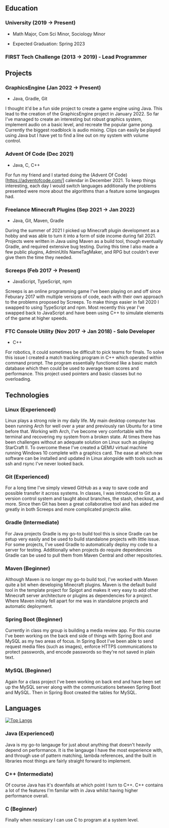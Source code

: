 ## Education

### University (2019 -> Present)

- Math Major, Com Sci Minor, Sociology Minor

- Expected Graduation: Spring 2023

### FIRST Tech Challenge (2013 -> 2019) - Lead Programmer

## Projects

### GraphicsEngine (Jan 2022 -> Present)

- Java, Gradle, Git

I thought it'd be a fun side project to create a game engine using Java. This lead to the creation of the GraphicsEngine project in January 2022. So far I've managed to create an interesting but robust graphics system, implement audio on a basic level, and recreate the popular game pong. Currently the biggest roadblock is audio mixing. Clips can easily be played using Java but I have yet to find a line out on my system with volume control. 

### Advent Of Code (Dec 2021)

- Java, C, C++

For fun my friend and I started doing the (Advent Of Code)[https://adventofcode.com/] calendar in December 2021. To keep things interesting, each day I would switch languages additionally the problems presented were more about the algorithms than a feature some langauges had.

### Freelance Minecraft Plugins (Sep 2021 -> Jan 2022)

- Java, Git, Maven, Gradle

During the summer of 2021 I picked up Minecraft plugin development as a hobby and was able to turn it into a form of side income during fall 2021. Projects were written in Java using Maven as a build tool, though eventually Gradle, and required extensive bug testing. During this time I also made a few public plugins, AdminUtils NameTagMaker, and RPG but couldn't ever give them the time they needed.

### Screeps (Feb 2017 -> Present)

- JavaScript, TypeScript, npm

Screeps is an online programming game I've been playing on and off since Feburary 2017 with multiple versions of code, each with their own approach to the problems proposed by Screeps. To make things easier in fall 2020 I swapped to using TypeScript and npm. Most recently this year I've swapped back to JavaScript and have been using C++ to simulate elements of the game at higher speeds. 

### FTC Console Utility (Nov 2017 -> Jan 2018) - Solo Developer

- C++

For robotics, it could sometimes be difficult to pick teams for finals. To solve this issue I created a match tracking program in C++ which operated within command prompt. The program essentially functioned like a basic match database which then could be used to average team scores and performance. This project used pointers and basic classes but no overloading.

## Technologies

### Linux (Experienced)

Linux plays a strong role in my daily life. My main desktop computer has been running Arch for well over a year and previously ran Ubuntu for a time before that. Working with Arch, I've become very comfortable with the terminal and recovering my system from a broken state. At times there has been challenges without an adequate solution on Linux such as playing StarCraft II. To overcome these I've created a QEMU virtual machine running Windows 10 complete with a graphics card. The ease at which new software can be installed and updated in Linux alongside with tools such as ssh and rsync I've never looked back.

### Git (Experienced)

For a long time I've simply viewed GitHub as a way to save code and possible transfer it across systems. In classes, I was introduced to Git as a version control system and taught about branches, the stash, checkout, and more. Since then Git has been a great collaborative tool and has aided me greatly in both Screeps and more complicated projects alike.

### Gradle (Intermediate)

For Java projects Gradle is my go-to build tool this is since Gradle can be setup very easily and be used to build standalone projects with little issue. For some projects, I've used Gradle to automatically deploy my code to a server for testing. Additionally when projects do require dependencies Gradle can be used to pull them from Maven Central and other repositories.

### Maven (Beginner)

Although Maven is no longer my go-to build tool, I've worked with Maven quite a bit when developing Minecraft plugins. Maven is the default build tool in the template project for Spigot and makes it very easy to add other Minecraft server architecture or plugins as dependencies for a project. Where Maven initaly fell apart for me was in standalone projects and automatic deployment. 

### Spring Boot (Beginner)

Currently in class my group is building a media review app. For this course I've been working on the back end side of things with Spring Boot and MySQL as my two areas of focus. In Spring Boot I've been able to send request media files (such as images), enforce HTTPS communications to protect passwords, and encode passwords so they're not saved in plain text.

### MySQL (Beginner)

Again for a class project I've been working on back end and have been set up the MySQL server along with the communications between Spring Boot and MySQL. Then in Spring Boot created the tables for MySQL.

## Languages

[![Top Langs](https://github-readme-stats.vercel.app/api/top-langs/?username=math0898&layout=compact)](https://github.com/anuraghazra/github-readme-stats)

### Java (Experienced)

Java is my go-to langauge for just about anything that doesn't heavily depend on performance. It is the langauge I have the most experience with, and through use of pattern matching, lambda references, and the built in libraries most things are fairly straight forward to implement. 

### C++ (Intermediate)

Of course Java has it's downfalls at which point I turn to C++. C++ contains a lot of the features I'm familar with in Java whilst having higher performance overall.

### C (Beginner)

Finally when nessicary I can use C to program at a system level.
